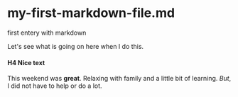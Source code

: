 # my-first-markdown-file.md
first entery with markdown

Let's see what is going on here when I do this.

#### H4 Nice text

This weekend was **great**.
Relaxing with family and a little bit of learning. *But*, I did not
have to help or do a lot. 
